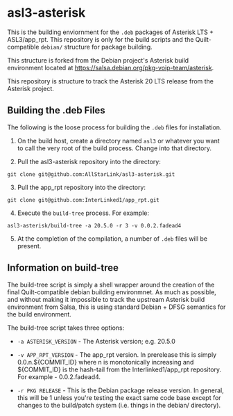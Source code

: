 # asl3-asterisk
This is the building enviornment for the `.deb` packages of 
Asterisk LTS + ASL3/app\_rpt. This repository is only
for the build scripts and the Quilt-compatible `debian/`
structure for package building.

This structure is forked from the Debian project's
Asterisk build environment located at
https://salsa.debian.org/pkg-voip-team/asterisk.

This repository is structure to track the Asterisk 20 LTS
release from the Asterisk project.

## Building the .deb Files
The following is the loose process for building the
`.deb` files for installation.

1. On the build host, create a directory named `asl3`
or whatever you want to call the very root of the build process.
Change into that directory.

2. Pull the asl3-asterisk repository into the directory:
```
git clone git@github.com:AllStarLink/asl3-asterisk.git
```

3. Pull the app_rpt repository into the directory:
```
git clone git@github.com:InterLinked1/app_rpt.git
```

4. Execute the `build-tree` process. For example:
``` 
asl3-asterisk/build-tree -a 20.5.0 -r 3 -v 0.0.2.fadead4
```

5. At the completion of the compilation, a number of `.deb`
files will be present.

## Information on build-tree
The build-tree script is simply a shell wrapper around the
creation of the final Quilt-compatible debian building 
environmnet. As much as possible, and without making it
impossible to track the upstream Asterisk build environment 
from Salsa, this is using standard Debian + DFSG semantics
for the build environment.

The build-tree script takes three options:

* `-a ASTERISK_VERSION` - The Asterisk version; e.g. 20.5.0

* `-v APP_RPT_VERSION` - The app\_rpt version. In prerelease this
is simply 0.0.n.${COMMIT\_ID} where n is monotonically increasing
and ${COMMIT\_ID} is the hash-tail from the Interlinked1/app\_rpt
repository. For example - 0.0.2.fadead4.

* `-r PKG RELEASE` - This is the Debian package release
version. In general, this will be 1 unless you're testing 
the exact same code base except for changes to the
build/patch system (i.e. things in the debian/ directory).
